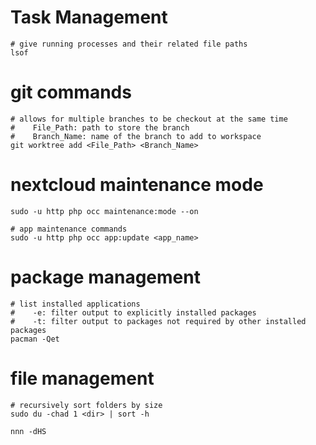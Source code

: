 # Task Management
```
# give running processes and their related file paths 
lsof
```

# git commands
```
# allows for multiple branches to be checkout at the same time
#    File_Path: path to store the branch
#    Branch_Name: name of the branch to add to workspace
git worktree add <File_Path> <Branch_Name>
```

# nextcloud maintenance mode
```
sudo -u http php occ maintenance:mode --on

# app maintenance commands
sudo -u http php occ app:update <app_name>
```

# package management
```
# list installed applications
#    -e: filter output to explicitly installed packages
#    -t: filter output to packages not required by other installed packages
pacman -Qet
```


# file management
```
# recursively sort folders by size
sudo du -chad 1 <dir> | sort -h

nnn -dHS
```
